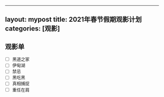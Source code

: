 ---
layout: mypost
title: 2021年春节假期观影计划
categories: [观影]
------

## 观影单

- [ ] 黑道之家
- [ ] 伊甸湖
- [ ] 禁忌
- [ ] 黑吃黑
- [ ] 真相捕捉
- [ ] 重任在肩
